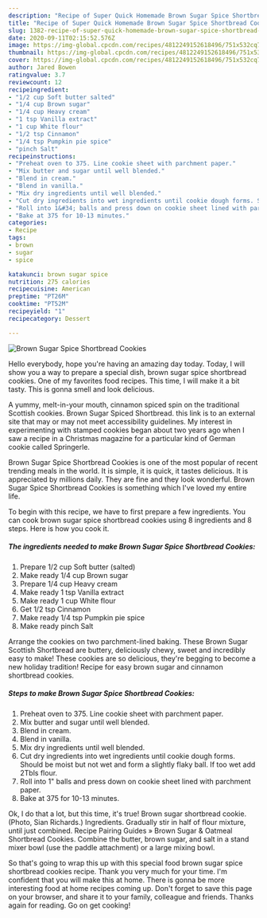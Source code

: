 ```yaml
---
description: "Recipe of Super Quick Homemade Brown Sugar Spice Shortbread Cookies"
title: "Recipe of Super Quick Homemade Brown Sugar Spice Shortbread Cookies"
slug: 1382-recipe-of-super-quick-homemade-brown-sugar-spice-shortbread-cookies
date: 2020-09-11T02:15:52.576Z
image: https://img-global.cpcdn.com/recipes/4812249152618496/751x532cq70/brown-sugar-spice-shortbread-cookies-recipe-main-photo.jpg
thumbnail: https://img-global.cpcdn.com/recipes/4812249152618496/751x532cq70/brown-sugar-spice-shortbread-cookies-recipe-main-photo.jpg
cover: https://img-global.cpcdn.com/recipes/4812249152618496/751x532cq70/brown-sugar-spice-shortbread-cookies-recipe-main-photo.jpg
author: Jared Bowen
ratingvalue: 3.7
reviewcount: 12
recipeingredient:
- "1/2 cup Soft butter salted"
- "1/4 cup Brown sugar"
- "1/4 cup Heavy cream"
- "1 tsp Vanilla extract"
- "1 cup White flour"
- "1/2 tsp Cinnamon"
- "1/4 tsp Pumpkin pie spice"
- "pinch Salt"
recipeinstructions:
- "Preheat oven to 375. Line cookie sheet with parchment paper."
- "Mix butter and sugar until well blended."
- "Blend in cream."
- "Blend in vanilla."
- "Mix dry ingredients until well blended."
- "Cut dry ingredients into wet ingredients until cookie dough forms. Should be moist but not wet and form a slightly flaky ball. If too wet add 2Tbls flour."
- "Roll into 1&#34; balls and press down on cookie sheet lined with parchment paper."
- "Bake at 375 for 10-13 minutes."
categories:
- Recipe
tags:
- brown
- sugar
- spice

katakunci: brown sugar spice 
nutrition: 275 calories
recipecuisine: American
preptime: "PT26M"
cooktime: "PT52M"
recipeyield: "1"
recipecategory: Dessert

---
```



![Brown Sugar Spice Shortbread Cookies](https://img-global.cpcdn.com/recipes/4812249152618496/751x532cq70/brown-sugar-spice-shortbread-cookies-recipe-main-photo.jpg)

Hello everybody, hope you're having an amazing day today. Today, I will show you a way to prepare a special dish, brown sugar spice shortbread cookies. One of my favorites food recipes. This time, I will make it a bit tasty. This is gonna smell and look delicious.

A yummy, melt-in-your mouth, cinnamon spiced spin on the traditional Scottish cookies. Brown Sugar Spiced Shortbread. this link is to an external site that may or may not meet accessibility guidelines. My interest in experimenting with stamped cookies began about two years ago when I saw a recipe in a Christmas magazine for a particular kind of German cookie called Springerle.

Brown Sugar Spice Shortbread Cookies is one of the most popular of recent trending meals in the world. It is simple, it is quick, it tastes delicious. It is appreciated by millions daily. They are fine and they look wonderful. Brown Sugar Spice Shortbread Cookies is something which I've loved my entire life.


To begin with this recipe, we have to first prepare a few ingredients. You can cook brown sugar spice shortbread cookies using 8 ingredients and 8 steps. Here is how you cook it.

<!--inarticleads1-->

##### The ingredients needed to make Brown Sugar Spice Shortbread Cookies:

1. Prepare 1/2 cup Soft butter (salted)
1. Make ready 1/4 cup Brown sugar
1. Prepare 1/4 cup Heavy cream
1. Make ready 1 tsp Vanilla extract
1. Make ready 1 cup White flour
1. Get 1/2 tsp Cinnamon
1. Make ready 1/4 tsp Pumpkin pie spice
1. Make ready pinch Salt


Arrange the cookies on two parchment-lined baking. These Brown Sugar Scottish Shortbread are buttery, deliciously chewy, sweet and incredibly easy to make! These cookies are so delicious, they&#39;re begging to become a new holiday tradition! Recipe for easy brown sugar and cinnamon shortbread cookies. 

<!--inarticleads2-->

##### Steps to make Brown Sugar Spice Shortbread Cookies:

1. Preheat oven to 375. Line cookie sheet with parchment paper.
1. Mix butter and sugar until well blended.
1. Blend in cream.
1. Blend in vanilla.
1. Mix dry ingredients until well blended.
1. Cut dry ingredients into wet ingredients until cookie dough forms. Should be moist but not wet and form a slightly flaky ball. If too wet add 2Tbls flour.
1. Roll into 1&#34; balls and press down on cookie sheet lined with parchment paper.
1. Bake at 375 for 10-13 minutes.


Ok, I do that a lot, but this time, it&#39;s true! Brown sugar shortbread cookie. (Photo, Sian Richards.) Ingredients. Gradually stir in half of flour mixture, until just combined. Recipe Pairing Guides » Brown Sugar &amp; Oatmeal Shortbread Cookies. Combine the butter, brown sugar, and salt in a stand mixer bowl (use the paddle attachment) or a large mixing bowl. 

So that's going to wrap this up with this special food brown sugar spice shortbread cookies recipe. Thank you very much for your time. I'm confident that you will make this at home. There is gonna be more interesting food at home recipes coming up. Don't forget to save this page on your browser, and share it to your family, colleague and friends. Thanks again for reading. Go on get cooking!
